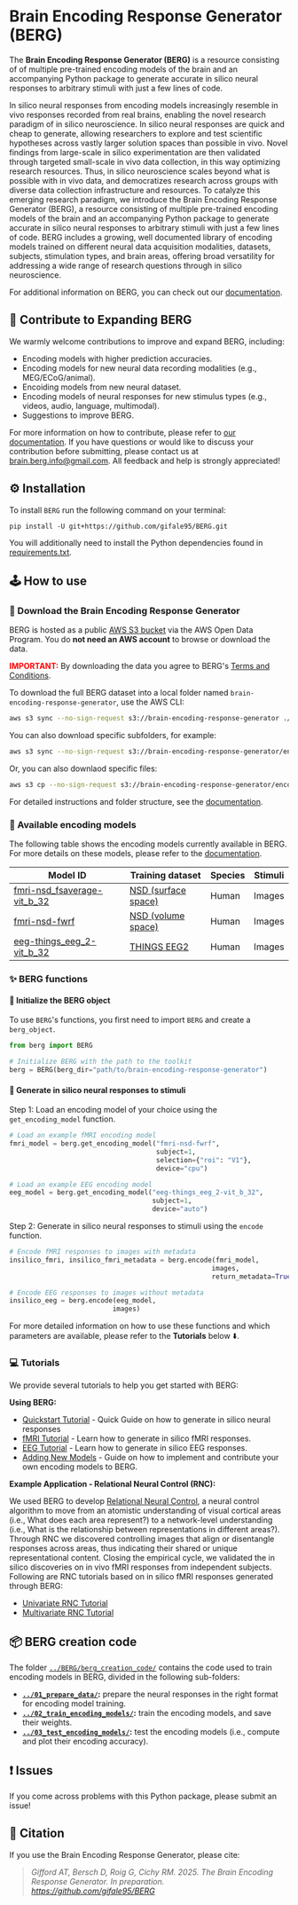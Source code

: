 # Brain Encoding Response Generator (BERG)

The **Brain Encoding Response Generator (BERG)** is a resource consisting of of multiple pre-trained encoding models of the brain and an accompanying Python package to generate accurate in silico neural responses to arbitrary stimuli with just a few lines of code.

In silico neural responses from encoding models increasingly resemble in vivo responses recorded from real brains, enabling the novel research paradigm of in silico neuroscience. In silico neural responses are quick and cheap to generate, allowing researchers to explore and test scientific hypotheses across vastly larger solution spaces than possible in vivo. Novel findings from large-scale in silico experimentation are then validated through targeted small-scale in vivo data collection, in this way optimizing research resources. Thus, in silico neuroscience scales beyond what is possible with in vivo data, and democratizes research across groups with diverse data collection infrastructure and resources. To catalyze this emerging research paradigm, we introduce the Brain Encoding Response Generator (BERG), a resource consisting of multiple pre-trained encoding models of the brain and an accompanying Python package to generate accurate in silico neural responses to arbitrary stimuli with just a few lines of code. BERG includes a growing, well documented library of encoding models trained on different neural data acquisition modalities, datasets, subjects, stimulation types, and brain areas, offering broad versatility for addressing a wide range of research questions through in silico neuroscience.

For additional information on BERG, you can check out our [documentation][documentation].



## 🤝 Contribute to Expanding BERG

We warmly welcome contributions to improve and expand BERG, including:
- Encoding models with higher prediction accuracies.
- Encoding models for new neural data recording modalities (e.g., MEG/ECoG/animal).
- Encoiding models from new neural dataset.
- Encoding models of neural responses for new stimulus types (e.g., videos, audio, language, multimodal).
- Suggestions to improve BERG.

For more information on how to contribute, please refer to [our documentation][berg_contribute]. If you have questions or would like to discuss your contribution before submitting, please contact us at brain.berg.info@gmail.com. All feedback and help is strongly appreciated!



## ⚙️ Installation

To install `BERG` run the following command on your terminal:

```shell
pip install -U git+https://github.com/gifale95/BERG.git
```

You will additionally need to install the Python dependencies found in [requirements.txt][requirements].



## 🕹️ How to use

### 🧰 Download the Brain Encoding Response Generator


BERG is hosted as a public [AWS S3 bucket](https://brain-encoding-response-generator.s3.us-west-2.amazonaws.com/index.html) via the AWS Open Data Program. You do **not need an AWS account** to browse or download the data.

<font color='red'><b>IMPORTANT:</b></font> By downloading the data you agree to BERG's [Terms and Conditions](https://brain-encoding-response-generator.readthedocs.io/en/latest/about/terms_and_conditions.html).

To download the full BERG dataset into a local folder named `brain-encoding-response-generator`, use the AWS CLI:

```bash
aws s3 sync --no-sign-request s3://brain-encoding-response-generator ./brain-encoding-response-generator
```

You can also download specific subfolders, for example:

```bash
aws s3 sync --no-sign-request s3://brain-encoding-response-generator/encoding_models/modality-fmri ./modality-fmri
```

Or, you can also downlaod specific files:

```bash
aws s3 cp --no-sign-request s3://brain-encoding-response-generator/encoding_models/../model_weights.npy ./modality-fmri
```

For detailed instructions and folder structure, see the [documentation](https://brain-encoding-response-generator.readthedocs.io/en/latest/data_storage.html#).


### 🧠 Available encoding models

The following table shows the encoding models currently available in BERG. For more details on these models, please refer to the [documentation][model_cards].

| Model ID | Training dataset | Species | Stimuli |
|----------|------------------|---------|---------|
| [fmri-nsd_fsaverage-vit_b_32][fmri-nsd_fsaverage-vit_b_32] | [NSD (surface space)][allen] | Human | Images |
| [fmri-nsd-fwrf][fmri-nsd-fwrf] | [NSD (volume space)][allen] | Human | Images |
| [eeg-things_eeg_2-vit_b_32][eeg-things_eeg_2-vit_b_32] | [THINGS EEG2][THINGS EEG2] | Human | Images |
 


### ✨ BERG functions

#### 🔹 Initialize the BERG object

To use `BERG`'s functions, you first need to import `BERG` and create a `berg_object`.

```python
from berg import BERG

# Initialize BERG with the path to the toolkit
berg = BERG(berg_dir="path/to/brain-encoding-response-generator")
```
#### 🔹 Generate in silico neural responses to stimuli

Step 1: Load an encoding model of your choice using the `get_encoding_model` function.

```python
# Load an example fMRI encoding model
fmri_model = berg.get_encoding_model("fmri-nsd-fwrf", 
                                     subject=1,
                                     selection={"roi": "V1"},
                                     device="cpu")

# Load an example EEG encoding model
eeg_model = berg.get_encoding_model("eeg-things_eeg_2-vit_b_32",
                                    subject=1,
                                    device="auto")

```

Step 2: Generate in silico neural responses to stimuli using the `encode` function.

```python
# Encode fMRI responses to images with metadata
insilico_fmri, insilico_fmri_metadata = berg.encode(fmri_model,
                                                   images,
                                                   return_metadata=True)  # if needed

# Encode EEG responses to images without metadata
insilico_eeg = berg.encode(eeg_model,
                          images)
```

For more detailed information on how to use these functions and which parameters are available, please refer to the **Tutorials** below ⬇️.


### 💻 Tutorials

We provide several tutorials to help you get started with BERG:

**Using BERG:**
- [Quickstart Tutorial](https://drive.google.com/file/d/1JS4um1eS4Ml983lUNQgEw4544_Lc5Qn0/view?usp=drive_link) - Quick Guide on how to generate in silico neural responses
- [fMRI Tutorial](https://drive.google.com/file/d/1w4opmM9h8Oe1NWlwIDuLuDIGuIXj9UaV/view?usp=drive_link) - Learn how to generate in silico fMRI responses.
- [EEG Tutorial](https://drive.google.com/file/d/1uF5nr1pyg0_my3gULj3w5y0nuq5gZjhL/view?usp=drive_link) - Learn how to generate in silico EEG responses.
- [Adding New Models](https://drive.google.com/file/d/1nBxEiJATzJdWwfzRPmyai2G76HkeBhAU/view?usp=drive_link) - Guide on how to implement and contribute your own encoding models to BERG.

**Example Application - Relational Neural Control (RNC):**

We used BERG to develop [Relational Neural Control](https://github.com/gifale95/RNC), a neural control algorithm to move from an atomistic understanding of visual cortical areas (i.e., What does each area represent?) to a network-level understanding (i.e., What is the relationship between representations in different areas?). Through RNC we discovered controlling images that align or disentangle responses across areas, thus indicating their shared or unique representational content. Closing the empirical cycle, we validated the in silico discoveries on in vivo fMRI responses from independent subjects. Following are RNC tutorials based on in silico fMRI responses generated through BERG:

- [Univariate RNC Tutorial](https://colab.research.google.com/drive/1QpMSlvKZMLrDNeESdch6AlQ3qKsM1isO?usp=sharing) 
- [Multivariate RNC Tutorial](https://colab.research.google.com/drive/1bEKCzkjNfM-jzxRj-JX2zxB17XBouw23?usp=sharing) 



## 📦 BERG creation code

The folder [`../BERG/berg_creation_code/`][berg_creation_code] contains the code used to train encoding models in BERG, divided in the following sub-folders:

* **[`../01_prepare_data/`][prepare_data]:** prepare the neural responses in the right format for encoding model training.
* **[`../02_train_encoding_models/`][train_encoding]:** train the encoding models, and save their weights.
* **[`../03_test_encoding_models/`][test_encoding]:** test the encoding models (i.e., compute and plot their encoding accuracy).



## ❗ Issues

If you come across problems with this Python package, please submit an issue!



## 📜 Citation

If you use the Brain Encoding Response Generator, please cite:

> *Gifford AT, Bersch D, Roig G, Cichy RM. 2025. The Brain Encoding Response Generator. In preparation. https://github.com/gifale95/BERG*


[documentation]: https://brain-encoding-response-generator.readthedocs.io/en/latest/
[berg_structure]: https://brain-encoding-response-generator.readthedocs.io/en/latest/data_storage.html#
[model_cards]: https://brain-encoding-response-generator.readthedocs.io/en/latest/models/overview.html
[berg_contribute]: https://brain-encoding-response-generator.readthedocs.io/en/latest/contribution.html
[nsd]: https://naturalscenesdataset.org/
[allen]: https://www.nature.com/articles/s41593-021-00962-x
[requirements]: https://github.com/gifale95/BERG/blob/main/requirements.txt
[rclone]: https://rclone.org/
[guide]: https://noisyneuron.github.io/nyu-hpc/transfer.html


[get_encoding_model]: https://github.com/gifale95/BERG/blob/main/berg/berg.py#L207
[encode]: https://github.com/gifale95/BERG/blob/main/berg/berg.py#L321
[load_insilico_neural_responses]: https://github.com/gifale95/BERG/blob/main/berg/berg.py#L551


[fmri-nsd_fsaverage-vit_b_32]: https://brain-encoding-response-generator.readthedocs.io/en/latest/models/model_cards/fmri-nsd_fsaverage-vit_b_32.html
[fmri-nsd-fwrf]: https://brain-encoding-response-generator.readthedocs.io/en/latest/models/model_cards/fmri-nsd-fwrf.html
[eeg-things_eeg_2-vit_b_32]: https://brain-encoding-response-generator.readthedocs.io/en/latest/models/model_cards/eeg-things_eeg_2-vit_b_32.html
[THINGS EEG2]: https://doi.org/10.1016/j.neuroimage.2022.119754


[fmri_tutorial_colab]: https://colab.research.google.com/drive/1W9Sroz2Y0eTYfyhVrAJwe50GGHHAGBdE?usp=drive_link
[eeg_tutorial_colab]: https://colab.research.google.com/drive/10NSRBrJ390vuaPyRWq5fDBIA4NNAUlTk?usp=drive_link
[fmri_tutorial_jupyter]: https://github.com/gifale95/BERG/blob/main/tutorials/berg_fmri_tutorial.ipynb
[eeg_tutorial_jupyter]: https://github.com/gifale95/BERG/blob/main/tutorials/berg_eeg_tutorial.ipynb
[uni_rnc_colab]: https://colab.research.google.com/drive/1QpMSlvKZMLrDNeESdch6AlQ3qKsM1isO?usp=sharing
[multi_rnc_colab]: https://colab.research.google.com/drive/1bEKCzkjNfM-jzxRj-JX2zxB17XBouw23?usp=sharing
[uni_rnc_jupyter]: https://github.com/gifale95/RNC/blob/main/tutorials/univariate_rnc_tutorial.ipynb
[multi_rnc_jupyter]: https://github.com/gifale95/RNC/blob/main/tutorials/multivariate_rnc_tutorial.ipynb
[berg_creation_code]: https://github.com/gifale95/BERG/tree/main/berg_creation_code/
[prepare_data]: https://github.com/gifale95/BERG/tree/main/berg_creation_code/01_prepare_data
[train_encoding]: https://github.com/gifale95/BERG/tree/main/berg_creation_code/02_train_encoding_models
[test_encoding]: https://github.com/gifale95/BERG/tree/main/berg_creation_code/03_test_encoding_models
[metadata]: https://github.com/gifale95/BERG/tree/main/berg_creation_code/03_create_metadata
[synthesize]: https://github.com/gifale95/BERG/tree/main/berg_creation_code/04_synthesize_neural_responses
